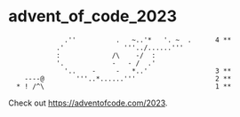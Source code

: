 # advent_of_code_2023

```
              .''          .   ~..'*   '. ~  .      4 **
            .'               '''../......'''     
            :             /\    -/  :         
            '.            -   - /  .'            
              '..    -     -   *..'                 3 **
    ----@        '''..*......'''                    2 **
  * ! /^\                                           1 **
```

Check out https://adventofcode.com/2023.
